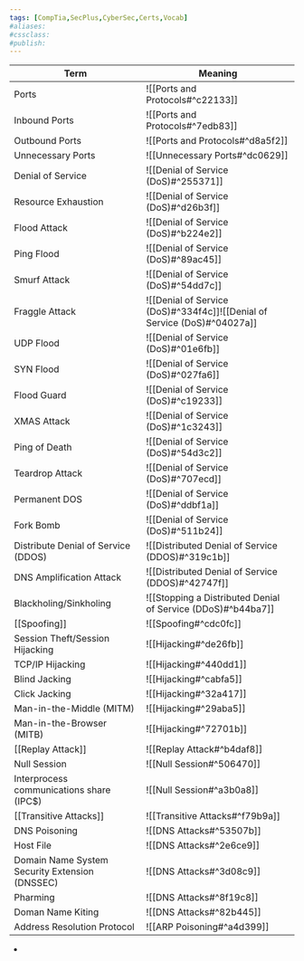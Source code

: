 ```yaml
---
tags: [CompTia,SecPlus,CyberSec,Certs,Vocab]
#aliases:
#cssclass:
#publish:
---
```


| Term                                           | Meaning                                                                  |
| ---------------------------------------------- | ------------------------------------------------------------------------ |
| Ports                                          | ![[Ports and Protocols#^c22133]]                                         |
| Inbound Ports                                  | ![[Ports and Protocols#^7edb83]]                                         |
| Outbound Ports                                 | ![[Ports and Protocols#^d8a5f2]]                                         |
| Unnecessary Ports                              | ![[Unnecessary Ports#^dc0629]]                                           |
| Denial of Service                              | ![[Denial of Service (DoS)#^255371]]                                     |
| Resource Exhaustion                            | ![[Denial of Service (DoS)#^d26b3f]]                                     |
| Flood Attack                                   | ![[Denial of Service (DoS)#^b224e2]]                                     |
| Ping Flood                                     | ![[Denial of Service (DoS)#^89ac45]]                                     |
| Smurf Attack                                   | ![[Denial of Service (DoS)#^54dd7c]]                                     |
| Fraggle Attack                                 | ![[Denial of Service (DoS)#^334f4c]]![[Denial of Service (DoS)#^04027a]] |
| UDP Flood                                      | ![[Denial of Service (DoS)#^01e6fb]]                                     |
| SYN Flood                                      | ![[Denial of Service (DoS)#^027fa6]]                                     |
| Flood Guard                                    | ![[Denial of Service (DoS)#^c19233]]                                     |
| XMAS Attack                                    | ![[Denial of Service (DoS)#^1c3243]]                                     |
| Ping of Death                                  | ![[Denial of Service (DoS)#^54d3c2]]                                     |
| Teardrop Attack                                | ![[Denial of Service (DoS)#^707ecd]]                                     |
| Permanent DOS                                  | ![[Denial of Service (DoS)#^ddbf1a]]                                     |
| Fork Bomb                                      | ![[Denial of Service (DoS)#^511b24]]                                     |
| Distribute Denial of Service (DDOS)            | ![[Distributed Denial of Service (DDOS)#^319c1b]]                        |
| DNS Amplification Attack                       | ![[Distributed Denial of Service (DDOS)#^42747f]]                        |
| Blackholing/Sinkholing                         | ![[Stopping a Distributed Denial of Service (DDoS)#^b44ba7]]             |
| [[Spoofing]]                                   | ![[Spoofing#^cdc0fc]]                                                    |
| Session Theft/Session Hijacking                | ![[Hijacking#^de26fb]]                                                   |
| TCP/IP Hijacking                               | ![[Hijacking#^440dd1]]                                                   |
| Blind Jacking                                  | ![[Hijacking#^cabfa5]]                                                   |
| Click Jacking                                  | ![[Hijacking#^32a417]]                                                   |
| Man-in-the-Middle (MITM)                       | ![[Hijacking#^29aba5]]                                                   |
| Man-in-the-Browser (MITB)                      | ![[Hijacking#^72701b]]                                                   |
| [[Replay Attack]]                              | ![[Replay Attack#^b4daf8]]                                               |
| Null Session                                   | ![[Null Session#^506470]]                                                |
| Interprocess communications share (IPC$)       | ![[Null Session#^a3b0a8]]                                                |
| [[Transitive Attacks]]                         | ![[Transitive Attacks#^f79b9a]]                                          |
| DNS Poisoning                                  | ![[DNS Attacks#^53507b]]                                                 |
| Host File                                      | ![[DNS Attacks#^2e6ce9]]                                                 |
| Domain Name System Security Extension (DNSSEC) | ![[DNS Attacks#^3d08c9]]                                                 |
| Pharming                                       | ![[DNS Attacks#^8f19c8]]                                                 |
| Doman Name Kiting                              | ![[DNS Attacks#^82b445]]                                                 |
| Address Resolution Protocol                    | ![[ARP Poisoning#^a4d399]]                                                                         |

-